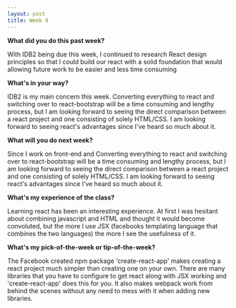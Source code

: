 ```yaml
---
layout: post
title: Week 8
---
```


**What did you do this past week?**

With IDB2 being due this week, I continued to research React design principles so that I could build our react with a solid foundation that would allowing future work to be easier and less time consuming

**What's in your way?**

IDB2 is my main concern this week. Converting everything to react and switching over to react-bootstrap will be a time consuming and lengthy process, but I am looking forward to seeing the direct comparison between a react project and one consisting of solely HTML/CSS. I am looking forward to seeing react's advantages since I've heard so much about it.


**What will you do next week?**

Since I work on front-end and Converting everything to react and switching over to react-bootstrap will be a time consuming and lengthy process, but I am looking forward to seeing the direct comparison between a react project and one consisting of solely HTML/CSS. I am looking forward to seeing react's advantages since I've heard so much about it.


**What's my experience of the class?**

Learning react has been an interesting experience. At first I was hesitant about combining javascript and HTML and thought it would become convoluted, but the more I use JSX (facebooks templating language that combines the two languages) the more I see the usefulness of it.

**What's my pick-of-the-week or tip-of-the-week?**

The Facebook created npm package 'create-react-app' makes creating a react project much simpler than creating one on your own. There are many libraries that you have to configure to get react along with JSX working and 'create-react-app' does this for you. It also makes webpack work from behind the scenes without any need to mess with it when adding new libraries.

